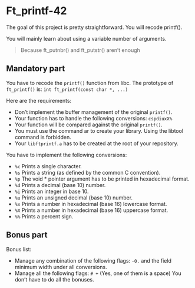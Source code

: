 # Ft_printf-42
The goal of this project is pretty straightforward. You will recode printf().

You will mainly learn about using a variable number of arguments.
> Because ft_putnbr() and ft_putstr() aren’t enough

## Mandatory part
You have to recode the `printf()` function from libc.
The prototype of `ft_printf()` is:
`int ft_printf(const char *, ...)`

Here are the requirements:
+ Don’t implement the buffer management of the original `printf()`.
+ Your function has to handle the following conversions: `cspdiuxX%`
+ Your function will be compared against the original `printf()`.
+ You must use the command ar to create your library.
Using the libtool command is forbidden.
+ Your `libftprintf.a` has to be created at the root of your repository.

You have to implement the following conversions:
  + `%c` Prints a single character.
  + `%s` Prints a string (as defined by the common C convention).
  + `%p` The void * pointer argument has to be printed in hexadecimal format.
  + `%d` Prints a decimal (base 10) number.
  + `%i` Prints an integer in base 10.
  + `%u` Prints an unsigned decimal (base 10) number.
  + `%x` Prints a number in hexadecimal (base 16) lowercase format.
  + `%X` Prints a number in hexadecimal (base 16) uppercase format.
  + `%%` Prints a percent sign.
  
  ## Bonus part
Bonus list:
+ Manage any combination of the following flags: `-0.` and the field minimum width
under all conversions.
+ Manage all the following flags: `# +` (Yes, one of them is a space)
You don’t have to do all the bonuses.
